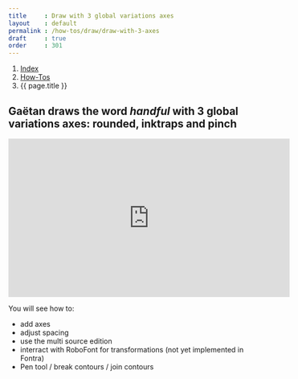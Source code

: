 ```yaml
---
title     : Draw with 3 global variations axes
layout    : default
permalink : /how-tos/draw/draw-with-3-axes
draft     : true
order     : 301
---
```


<nav aria-label="breadcrumb">
  <ol class="breadcrumb small">
    <li class="breadcrumb-item"><a href="{{ site.url }}">Index</a></li>
    <li class="breadcrumb-item"><a href="../../how-tos">How-Tos</a></li>
    <li class="breadcrumb-item active" aria-current="page">{{ page.title }}</li>
  </ol>
</nav>

Gaëtan draws the word *handful* with 3 global variations axes: rounded, inktraps and pinch
-------

<div class="__video-responsive">
<iframe width="560" height="315" src="https://www.youtube-nocookie.com/embed/QoGiniKFdSM?si=eXTDmaXHj_ISUrWa&amp;start=1245&end=2295" title="YouTube video player" frameborder="0" allow="accelerometer; autoplay; clipboard-write; encrypted-media; gyroscope; picture-in-picture; web-share" referrerpolicy="strict-origin-when-cross-origin" allowfullscreen></iframe>
</div>

You will see how to:
- add axes
- adjust spacing
- use the multi source edition
- interract with RoboFont for transformations (not yet implemented in Fontra)
- Pen tool / break contours / join contours 